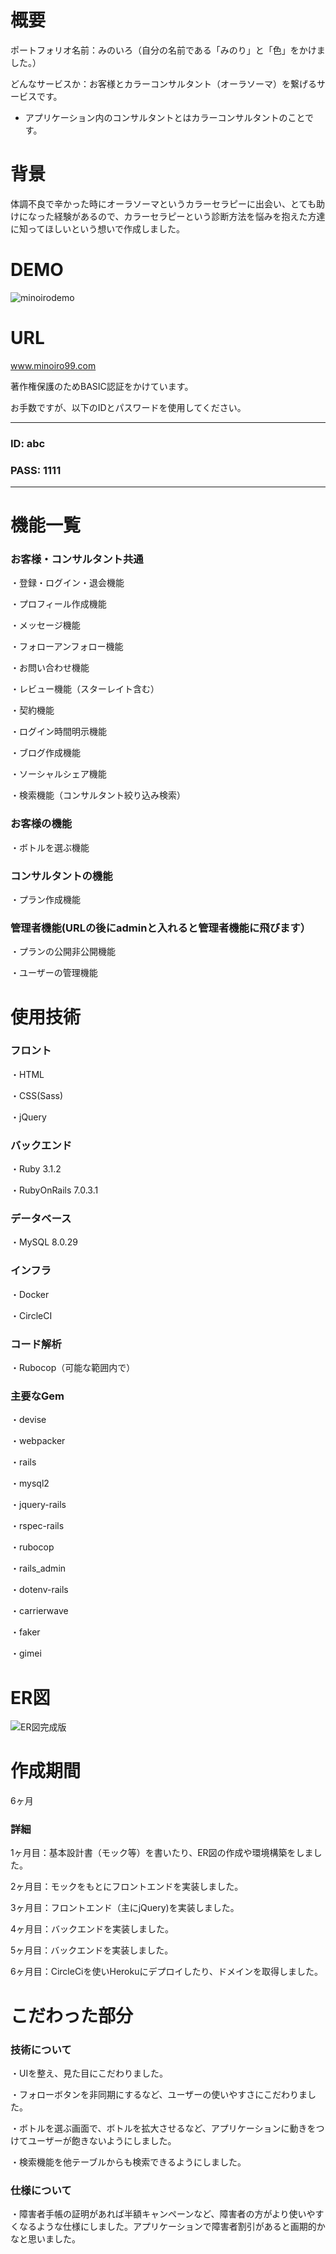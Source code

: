 # 概要

ポートフォリオ名前：みのいろ（自分の名前である「みのり」と「色」をかけました。）

どんなサービスか：お客様とカラーコンサルタント（オーラソーマ）を繋げるサービスです。

* アプリケーション内のコンサルタントとはカラーコンサルタントのことです。

# 背景

体調不良で辛かった時にオーラソーマというカラーセラピーに出会い、とても助けになった経験があるので、カラーセラピーという診断方法を悩みを抱えた方達に知ってほしいという想いで作成しました。

# DEMO

 ![minoirodemo](https://user-images.githubusercontent.com/88385633/185148511-26953de1-22ff-45bf-9b47-a525140e9796.gif)
 
# URL

www.minoiro99.com

著作権保護のためBASIC認証をかけています。

お手数ですが、以下のIDとパスワードを使用してください。

---
### ID: abc

### PASS: 1111
---

# 機能一覧

### お客様・コンサルタント共通

・登録・ログイン・退会機能

・プロフィール作成機能

・メッセージ機能

・フォローアンフォロー機能

・お問い合わせ機能

・レビュー機能（スターレイト含む）

・契約機能

・ログイン時間明示機能

・ブログ作成機能

・ソーシャルシェア機能

・検索機能（コンサルタント絞り込み検索）

### お客様の機能

・ボトルを選ぶ機能

### コンサルタントの機能

・プラン作成機能

### 管理者機能(URLの後にadminと入れると管理者機能に飛びます）

・プランの公開非公開機能

・ユーザーの管理機能

# 使用技術

### フロント

・HTML

・CSS(Sass)

・jQuery

### バックエンド

・Ruby 3.1.2

・RubyOnRails 7.0.3.1

### データベース

・MySQL 8.0.29

### インフラ

・Docker

・CircleCI

### コード解析

・Rubocop（可能な範囲内で）

### 主要なGem

・devise

・webpacker

・rails

・mysql2

・jquery-rails

・rspec-rails

・rubocop

・rails_admin

・dotenv-rails

・carrierwave

・faker

・gimei

# ER図

![ER図完成版](https://user-images.githubusercontent.com/88385633/188859489-0bec6bed-d6e5-45d2-bc51-048dddd4ab64.png)

# 作成期間

6ヶ月

### 詳細

1ヶ月目：基本設計書（モック等）を書いたり、ER図の作成や環境構築をしました。

2ヶ月目：モックをもとにフロントエンドを実装しました。

3ヶ月目：フロントエンド（主にjQuery)を実装しました。

4ヶ月目：バックエンドを実装しました。

5ヶ月目：バックエンドを実装しました。

6ヶ月目：CircleCiを使いHerokuにデプロイしたり、ドメインを取得しました。

# こだわった部分

### 技術について

・UIを整え、見た目にこだわりました。

・フォローボタンを非同期にするなど、ユーザーの使いやすさにこだわりました。

・ボトルを選ぶ画面で、ボトルを拡大させるなど、アプリケーションに動きをつけてユーザーが飽きないようにしました。

・検索機能を他テーブルからも検索できるようにしました。

### 仕様について

・障害者手帳の証明があれば半額キャンペーンなど、障害者の方がより使いやすくなるような仕様にしました。アプリケーションで障害者割引があると画期的かなと思いました。
